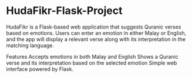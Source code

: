 # HudaFikr-Flask-Project

HudaFikr is a Flask-based web application that suggests Quranic verses based on emotions. Users can enter an emotion in either Malay or English, and the app will display a relevant verse along with its interpretation in the matching language.

Features
Accepts emotions in both Malay and English
Shows a Quranic verse and its interpretation based on the selected emotion
Simple web interface powered by Flask.
